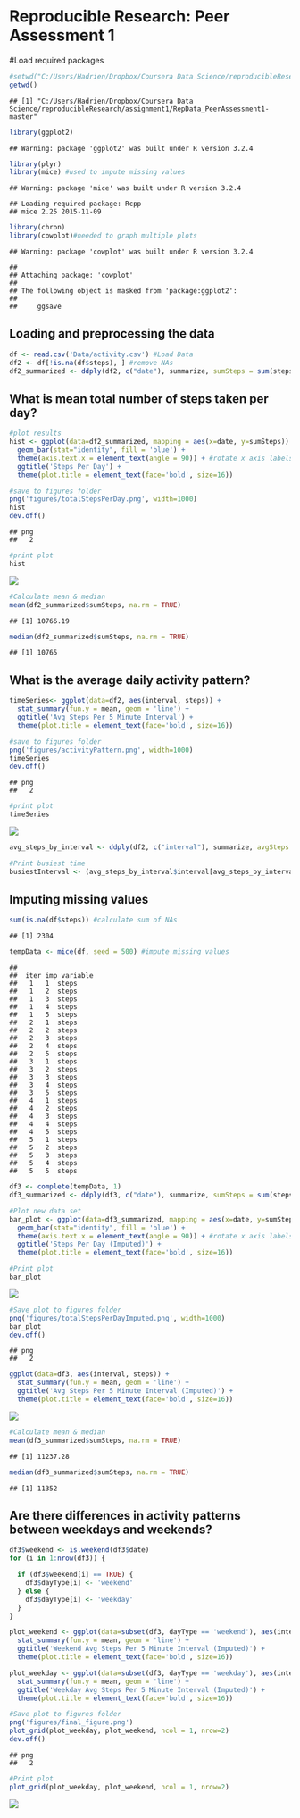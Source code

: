 # Reproducible Research: Peer Assessment 1
#Load required packages

```r
#setwd("C:/Users/Hadrien/Dropbox/Coursera Data Science/reproducibleResearch/assignment1/RepData_PeerAssessment1-master")
getwd()
```

```
## [1] "C:/Users/Hadrien/Dropbox/Coursera Data Science/reproducibleResearch/assignment1/RepData_PeerAssessment1-master"
```

```r
library(ggplot2)
```

```
## Warning: package 'ggplot2' was built under R version 3.2.4
```

```r
library(plyr)
library(mice) #used to impute missing values
```

```
## Warning: package 'mice' was built under R version 3.2.4
```

```
## Loading required package: Rcpp
## mice 2.25 2015-11-09
```

```r
library(chron)
library(cowplot)#needed to graph multiple plots
```

```
## Warning: package 'cowplot' was built under R version 3.2.4
```

```
## 
## Attaching package: 'cowplot'
## 
## The following object is masked from 'package:ggplot2':
## 
##     ggsave
```


## Loading and preprocessing the data

```r
df <- read.csv('Data/activity.csv') #Load Data
df2 <- df[!is.na(df$steps), ] #remove NAs
df2_summarized <- ddply(df2, c("date"), summarize, sumSteps = sum(steps)) #summarize
```



## What is mean total number of steps taken per day?

```r
#plot results
hist <- ggplot(data=df2_summarized, mapping = aes(x=date, y=sumSteps)) +
  geom_bar(stat="identity", fill = 'blue') +
  theme(axis.text.x = element_text(angle = 90)) + #rotate x axis labels
  ggtitle('Steps Per Day') +
  theme(plot.title = element_text(face='bold', size=16))

#save to figures folder
png('figures/totalStepsPerDay.png', width=1000)
hist
dev.off()
```

```
## png 
##   2
```

```r
#print plot
hist
```

![](PA1_template_files/figure-html/unnamed-chunk-3-1.png) 

```r
#Calculate mean & median
mean(df2_summarized$sumSteps, na.rm = TRUE)
```

```
## [1] 10766.19
```

```r
median(df2_summarized$sumSteps, na.rm = TRUE)
```

```
## [1] 10765
```



## What is the average daily activity pattern?

```r
timeSeries<- ggplot(data=df2, aes(interval, steps)) +
  stat_summary(fun.y = mean, geom = 'line') +
  ggtitle('Avg Steps Per 5 Minute Interval') +
  theme(plot.title = element_text(face='bold', size=16)) 

#save to figures folder
png('figures/activityPattern.png', width=1000)
timeSeries
dev.off()
```

```
## png 
##   2
```

```r
#print plot
timeSeries
```

![](PA1_template_files/figure-html/unnamed-chunk-4-1.png) 

```r
avg_steps_by_interval <- ddply(df2, c("interval"), summarize, avgSteps = sum(steps)) #summarize

#Print busiest time
busiestInterval <- (avg_steps_by_interval$interval[avg_steps_by_interval$avgSteps == max(avg_steps_by_interval$avgSteps, na.rm = T)])
```


## Imputing missing values

```r
sum(is.na(df$steps)) #calculate sum of NAs
```

```
## [1] 2304
```

```r
tempData <- mice(df, seed = 500) #impute missing values
```

```
## 
##  iter imp variable
##   1   1  steps
##   1   2  steps
##   1   3  steps
##   1   4  steps
##   1   5  steps
##   2   1  steps
##   2   2  steps
##   2   3  steps
##   2   4  steps
##   2   5  steps
##   3   1  steps
##   3   2  steps
##   3   3  steps
##   3   4  steps
##   3   5  steps
##   4   1  steps
##   4   2  steps
##   4   3  steps
##   4   4  steps
##   4   5  steps
##   5   1  steps
##   5   2  steps
##   5   3  steps
##   5   4  steps
##   5   5  steps
```

```r
df3 <- complete(tempData, 1)
df3_summarized <- ddply(df3, c("date"), summarize, sumSteps = sum(steps)) #summarize

#Plot new data set
bar_plot <- ggplot(data=df3_summarized, mapping = aes(x=date, y=sumSteps)) +
  geom_bar(stat="identity", fill = 'blue') +
  theme(axis.text.x = element_text(angle = 90)) + #rotate x axis labels
  ggtitle('Steps Per Day (Imputed)') +
  theme(plot.title = element_text(face='bold', size=16))

#Print plot
bar_plot
```

![](PA1_template_files/figure-html/unnamed-chunk-5-1.png) 

```r
#Save plot to figures folder
png('figures/totalStepsPerDayImputed.png', width=1000)
bar_plot
dev.off()
```

```
## png 
##   2
```

```r
ggplot(data=df3, aes(interval, steps)) +
  stat_summary(fun.y = mean, geom = 'line') +
  ggtitle('Avg Steps Per 5 Minute Interval (Imputed)') +
  theme(plot.title = element_text(face='bold', size=16)) 
```

![](PA1_template_files/figure-html/unnamed-chunk-5-2.png) 

```r
#Calculate mean & median
mean(df3_summarized$sumSteps, na.rm = TRUE)
```

```
## [1] 11237.28
```

```r
median(df3_summarized$sumSteps, na.rm = TRUE)
```

```
## [1] 11352
```




## Are there differences in activity patterns between weekdays and weekends?

```r
df3$weekend <- is.weekend(df3$date)
for (i in 1:nrow(df3)) {

  if (df3$weekend[i] == TRUE) {
    df3$dayType[i] <- 'weekend'
  } else {
    df3$dayType[i] <- 'weekday'
  }
}

plot_weekend <- ggplot(data=subset(df3, dayType == 'weekend'), aes(interval, steps)) +
  stat_summary(fun.y = mean, geom = 'line') +
  ggtitle('Weekend Avg Steps Per 5 Minute Interval (Imputed)') +
  theme(plot.title = element_text(face='bold', size=16)) 

plot_weekday <- ggplot(data=subset(df3, dayType == 'weekday'), aes(interval, steps)) +
  stat_summary(fun.y = mean, geom = 'line') +
  ggtitle('Weekday Avg Steps Per 5 Minute Interval (Imputed)') +
  theme(plot.title = element_text(face='bold', size=16)) 

#Save plot to figures folder
png('figures/final_figure.png')
plot_grid(plot_weekday, plot_weekend, ncol = 1, nrow=2)
dev.off()
```

```
## png 
##   2
```

```r
#Print plot
plot_grid(plot_weekday, plot_weekend, ncol = 1, nrow=2)
```

![](PA1_template_files/figure-html/unnamed-chunk-6-1.png) 


